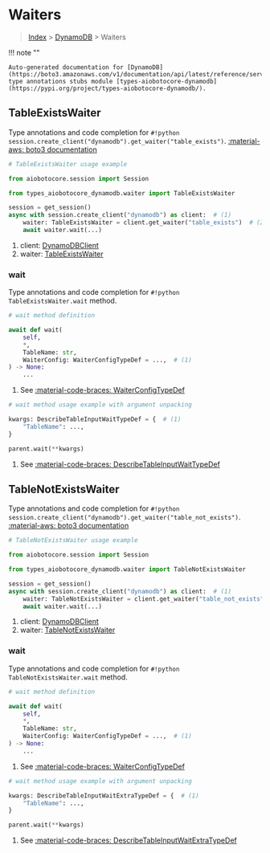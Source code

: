 # Waiters

> [Index](../README.md) > [DynamoDB](./README.md) > Waiters

!!! note ""

    Auto-generated documentation for [DynamoDB](https://boto3.amazonaws.com/v1/documentation/api/latest/reference/services/dynamodb.html#dynamodb)
    type annotations stubs module [types-aiobotocore-dynamodb](https://pypi.org/project/types-aiobotocore-dynamodb/).

## TableExistsWaiter

Type annotations and code completion for `#!python session.create_client("dynamodb").get_waiter("table_exists")`.
[:material-aws: boto3 documentation](https://boto3.amazonaws.com/v1/documentation/api/latest/reference/services/dynamodb/waiter/TableExists.html#DynamoDB.Waiter.TableExists)

```python
# TableExistsWaiter usage example

from aiobotocore.session import Session

from types_aiobotocore_dynamodb.waiter import TableExistsWaiter

session = get_session()
async with session.create_client("dynamodb") as client:  # (1)
    waiter: TableExistsWaiter = client.get_waiter("table_exists")  # (2)
    await waiter.wait(...)
```

1. client: [DynamoDBClient](./client.md)
2. waiter: [TableExistsWaiter](./waiters.md#tableexistswaiter)


### wait

Type annotations and code completion for `#!python TableExistsWaiter.wait` method.

```python
# wait method definition

await def wait(
    self,
    *,
    TableName: str,
    WaiterConfig: WaiterConfigTypeDef = ...,  # (1)
) -> None:
    ...
```

1. See [:material-code-braces: WaiterConfigTypeDef](./type_defs.md#waiterconfigtypedef)


```python
# wait method usage example with argument unpacking

kwargs: DescribeTableInputWaitTypeDef = {  # (1)
    "TableName": ...,
}

parent.wait(**kwargs)
```

1. See [:material-code-braces: DescribeTableInputWaitTypeDef](./type_defs.md#describetableinputwaittypedef)
## TableNotExistsWaiter

Type annotations and code completion for `#!python session.create_client("dynamodb").get_waiter("table_not_exists")`.
[:material-aws: boto3 documentation](https://boto3.amazonaws.com/v1/documentation/api/latest/reference/services/dynamodb/waiter/TableNotExists.html#DynamoDB.Waiter.TableNotExists)

```python
# TableNotExistsWaiter usage example

from aiobotocore.session import Session

from types_aiobotocore_dynamodb.waiter import TableNotExistsWaiter

session = get_session()
async with session.create_client("dynamodb") as client:  # (1)
    waiter: TableNotExistsWaiter = client.get_waiter("table_not_exists")  # (2)
    await waiter.wait(...)
```

1. client: [DynamoDBClient](./client.md)
2. waiter: [TableNotExistsWaiter](./waiters.md#tablenotexistswaiter)


### wait

Type annotations and code completion for `#!python TableNotExistsWaiter.wait` method.

```python
# wait method definition

await def wait(
    self,
    *,
    TableName: str,
    WaiterConfig: WaiterConfigTypeDef = ...,  # (1)
) -> None:
    ...
```

1. See [:material-code-braces: WaiterConfigTypeDef](./type_defs.md#waiterconfigtypedef)


```python
# wait method usage example with argument unpacking

kwargs: DescribeTableInputWaitExtraTypeDef = {  # (1)
    "TableName": ...,
}

parent.wait(**kwargs)
```

1. See [:material-code-braces: DescribeTableInputWaitExtraTypeDef](./type_defs.md#describetableinputwaitextratypedef)
